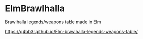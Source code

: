 # ElmBrawlhalla
Brawlhalla legends/weapons table made in Elm

https://g4bb3r.github.io/Elm-brawlhalla-legends-weapons-table/
